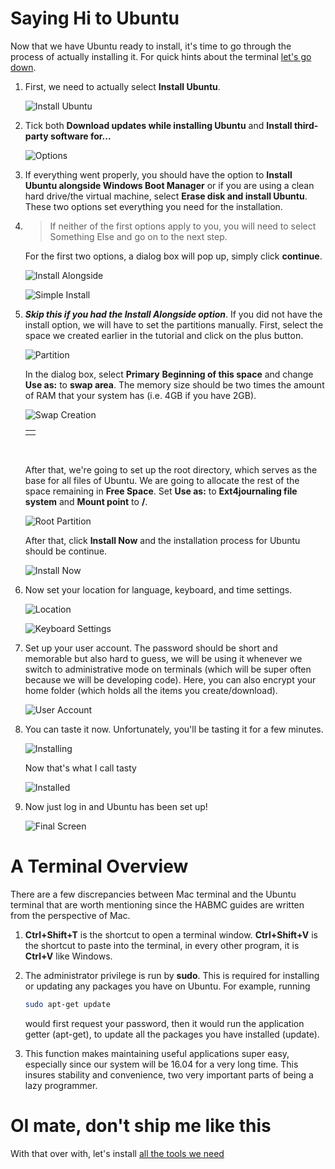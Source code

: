 # Saying Hi to Ubuntu

Now that we have Ubuntu ready to install, it's time to go through the process of actually installing it. For quick hints about the terminal [let's go down](#a-terminal-overview).

1. First, we need to actually select **Install Ubuntu**.

   ![Install Ubuntu](https://i.imgur.com/Eej2n88.png)

2. Tick both **Download updates while installing Ubuntu** and **Install third-party software for...**

   ![Options](https://i.imgur.com/UB3frbP.png)

3. If everything went properly, you should have the option to **Install Ubuntu alongside Windows Boot Manager** or if you are using a clean hard drive/the virtual machine, select **Erase disk and install Ubuntu**. These two options set everything you need for the installation. 

4. > If neither of the first options apply to you, you will need to select Something Else and go on to the next step. 

   For the first two options, a dialog box will pop up, simply click **continue**.

   ![Install Alongside](https://i.imgur.com/tgurgp4.png)

   ![Simple Install](https://i.imgur.com/wriWeyn.png)

5. ***Skip this if you had the Install Alongside option***. If you did not have the install option, we will have to set the partitions manually. First, select the space we created earlier in the tutorial and click on the plus button.

   ![Partition](https://i.imgur.com/rwxkzQm.png)

   In the dialog box, select **Primary** **Beginning of this space** and change **Use as:** to **swap area**. The memory size should be two times the amount of RAM that your system has (i.e. 4GB if you have 2GB).

   ![Swap Creation](https://i.imgur.com/zzlk133.png)

   |      |
   | ---- |
   |      |

   ​

   After that, we're going to set up the root directory, which serves as the base for all files of Ubuntu. We are going to allocate the rest of the space remaining in **Free Space**. Set **Use as:** to **Ext4journaling file system** and **Mount point** to **/**.

   ![Root Partition](https://i.imgur.com/3qz2jb8.png)

   After that, click **Install Now** and the installation process for Ubuntu should be continue.

   ![Install Now](https://i.imgur.com/RDlpBEG.png)

6. Now set your location for language, keyboard, and time settings.

   ![Location](https://i.imgur.com/EC55JoP.png)

   ![Keyboard Settings](https://i.imgur.com/3zEsRI2.png)

7. Set up your user account. The password should be short and memorable but also hard to guess, we will be using it whenever we switch to administrative mode on terminals (which will be super often because we will be developing code). Here, you can also encrypt your home folder (which holds all the items you create/download).

   ![User Account](https://i.imgur.com/a44OvRu.png)

8. You can taste it now. Unfortunately, you'll be tasting it for a few minutes.

   ![Installing](https://i.imgur.com/5gOeQfp.png)

   Now that's what I call tasty

   ![Installed](https://i.imgur.com/8DLxl49.png)

9. Now just log in and Ubuntu has been set up!

   ![Final Screen](https://i.imgur.com/mU5a3Hk.png)

   ### 

# A Terminal Overview

There are a few discrepancies between Mac terminal and the Ubuntu terminal that are worth mentioning since the HABMC guides are written from the perspective of Mac.

1. **Ctrl+Shift+T** is the shortcut to open a terminal window. **Ctrl+Shift+V** is the shortcut to paste into the terminal, in every other program, it is **Ctrl+V** like Windows.

2. The administrator privilege is run by  **sudo**. This is required for installing or updating any packages you have on Ubuntu. For example, running

   ```bash
   sudo apt-get update
   ```

   would first request your password, then it would run the application getter (apt-get), to update all the packages you  have installed (update).

3. This function makes maintaining useful applications super easy, especially since our system will be 16.04 for a very long time. This insures stability and convenience, two very important parts of being a lazy programmer.

# OI mate, don't ship me like this

With that over with, let's install [all the tools we need][]



[//]: # "The lonely link used in this guide"
[all the tools we need]: google.com/ "This will be the docker installation guide"


